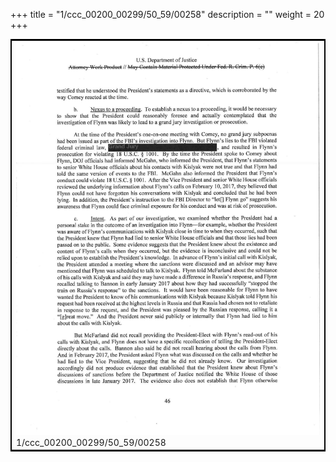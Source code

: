 +++
title = "1/ccc_00200_00299/50_59/00258"
description = ""
weight = 20
+++

<table style="border:2px solid black;max-width:800px;max-height:800px;" 
><tr><td>
<img class="center-fit-jpg"
src="/jpg_/jpg_mueller_report_searchable_258.jpg">
1/ccc_00200_00299/50_59/00258
</img></td></tr></table>
